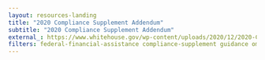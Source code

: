 ```yaml
---
layout: resources-landing
title: "2020 Compliance Supplement Addendum"
subtitle: "2020 Compliance Supplement Addendum"
external_: https://www.whitehouse.gov/wp-content/uploads/2020/12/2020-Compliance-Supplement-Addendum_Final.pdf
filters: federal-financial-assistance compliance-supplement guidance omb 2020
---
```

